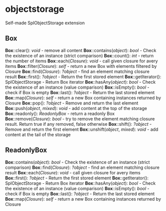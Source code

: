 # objectstorage
Self-made SplObjectStorage extension


## Box

**Box**::clear(): *void*                    - remove all content
**Box**::contains(*object*): *bool*         - Check the existence of an instance (strict comparison)
**Box**::count(): *int*                     - return the number of items
**Box**::each(*Closure*): *void*            - call given closure for avery items
**Box**::filter(*Closure*): *self*          - return a new Box with elements filtered by Closure
**Box**::find(*Closure*): *?object*         - find an element matching closure result
**Box**::first(): *?object*                 - Return the first stored element
**Box**::getIterator(): SplObjectStorage    - Return Box iterator
**Box**::hasAny(*object*): *bool*           - Check the existence of an instance (value comparison)
**Box**::isEmpty(): *bool*                  - check if Box is empty
**Box**::last(): *?object*                  - Return the last stored element
**Box**::map(*Closure*): *self*             - return a new Box containing instances returned by Closure
**Box**::pop(): *?object*                   - Remove and return the last element
**Box**::push(*object*, *mixed*): *void*    - add content at the top of the storage
**Box**::readonly(): *ReadonlyBox*          - return a readonly Box
**Box**::remove(*Closure*): *bool*          - try to remove the element matching closure result. Return true if any removed, false otherwise
**Box**::shift(): *?object*                 - Remove and return the first element
**Box**::unshift(*object*, *mixed*): *void* - add content at the tail of the storage

## ReadonlyBox

**Box**::contains(*object*): *bool*         - Check the existence of an instance (strict comparison)
**Box**::find(*Closure*): *?object*         - find an element matching closure result
**Box**::each(*Closure*): *void*            - call given closure for avery items
**Box**::first(): *?object*                 - Return the first stored element
**Box**::getIterator(): SplObjectStorage    - Return Box iterator
**Box**::hasAny(*object*): *bool*           - Check the existence of an instance (value comparison)
**Box**::isEmpty(): *bool*                  - check if Box is empty
**Box**::last(): *?object*                  - Return the last stored element
**Box**::map(*Closure*): *self*             - return a new Box containing instances returned by Closure
